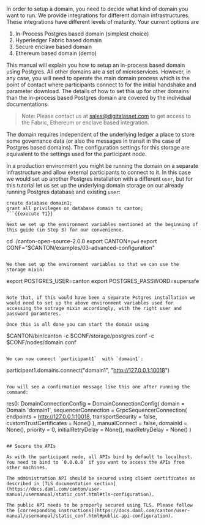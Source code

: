 In order to setup a domain, you need to decide what kind of domain you want to run. We provide integrations for different domain infrastructures. These integrations have different levels of maturity. Your current options are

1. In-Process Postgres based domain (simplest choice)
2. Hyperledger Fabric based domain
3. Secure enclave based domain
4. Ethereum based domain (demo)

This manual will explain you how to setup an in-process based domain using Postgres. All other domains are a set of microservices. However, in any case, you will need to operate the main domain process which is the point of contact where participants connect to for the initial handshake and parameter download. The details of how to set this up for other domains than the in-process based Postgres domain are covered by the individual documentations.

> Note: Please contact us at <a href="mailto:sales@digitalasset.com">sales@digitalasset.com</a> to get access to the Fabric, Ethereum or enclave based integration.

The domain requires independent of the underlying ledger a place to store some governance data (or also the messages in transit in the case of Postgres based domains). The configuration settings for this storage are equivalent to the settings used for the participant node.

In a production environment you might be running the domain on a separate infrastructure and allow external participants to connect to it. In this case we would set up another Postgres installation with a different `user`, but for this tutorial let us set up the underlying domain storage on our already running Postgres database and existing `user`:

```
create database domain1;
grant all privileges on database domain to canton;
```{{execute T1}}

Next we set up the environment variables mentioned at the beginning of this guide (in Step 3) for our convenience.

```
cd ./canton-open-source-2.0.0
export CANTON=`pwd`
export CONF="$CANTON/examples/03-advanced-configuration"
```{{execute T3}}

We then set up the environment variables so that we can use the storage mixin:

```
export POSTGRES_USER=canton
export POSTGRES_PASSWORD=supersafe
```{{execute T3}}

Note that, if this would have been a separate Pstgres installation we would need to set up the above environment variables used for accessing the sotrage mixin accordingly, with the right user and password paramteres.

Once this is all done you can start the domain using

```
$CANTON/bin/canton -c $CONF/storage/postgres.conf -c $CONF/nodes/domain.conf
```{{execute T3}}

We can now connect `participant1`  with `domain1`:

```
participant1.domains.connect("domain1", "http://127.0.0.1:10018")
```{{execute T2}}

You will see a confirmation message like this one after running the command:

```
res0: DomainConnectionConfig = DomainConnectionConfig(
  domain = Domain 'domain1',
  sequencerConnection = GrpcSequencerConnection(
    endpoints = http://127.0.0.1:10018,
    transportSecurity = false,
    customTrustCertificates = None()
  ),
  manualConnect = false,
  domainId = None(),
  priority = 0,
  initialRetryDelay = None(),
  maxRetryDelay = None()
)
```

## Secure the APIs

As with the participant node, all APIs bind by default to localhost. You need to bind to `0.0.0.0` if you want to access the APIs from other machines.

The administration API should be secured using client certificates as described in [TLS documentation section](https://docs.daml.com/canton/user-manual/usermanual/static_conf.html#tls-configuration).

The public API needs to be properly secured using TLS. Please follow the [corresponding instructions](https://docs.daml.com/canton/user-manual/usermanual/static_conf.html#public-api-configuration).
